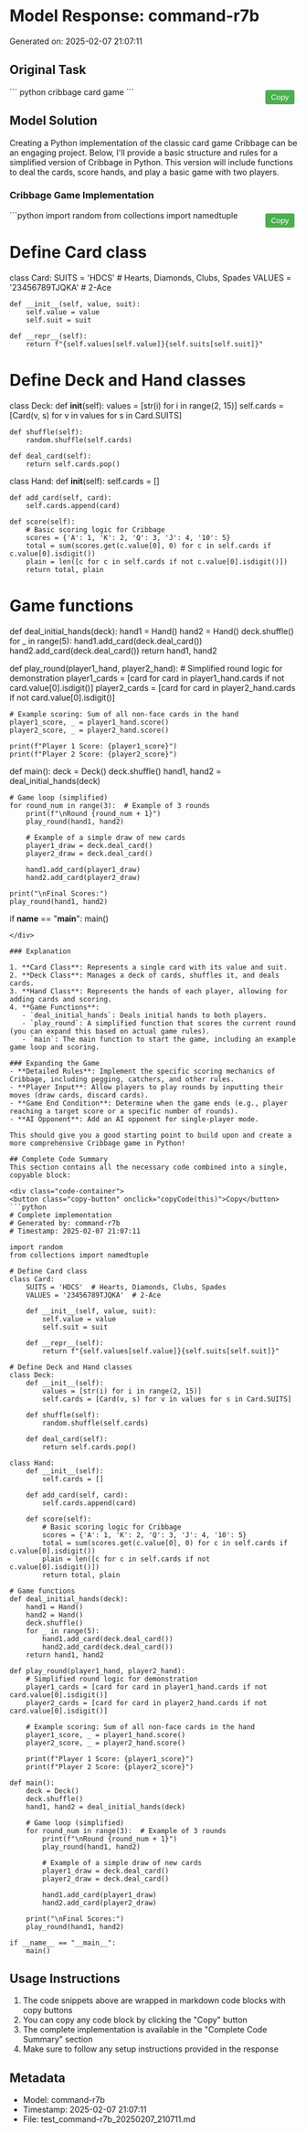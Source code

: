 # Model Response: command-r7b
Generated on: 2025-02-07 21:07:11


<style>
.copy-button {
    position: absolute;
    top: 5px;
    right: 5px;
    padding: 5px 10px;
    background-color: #4CAF50;
    color: white;
    border: none;
    border-radius: 3px;
    cursor: pointer;
    z-index: 1;
}
.code-container {
    position: relative;
    margin: 10px 0;
}
.copy-button:hover {
    background-color: #45a049;
}
.copy-button:active {
    background-color: #3d8b40;
}
</style>

<script>
function copyCode(buttonElement) {
    const codeBlock = buttonElement.parentElement.querySelector('code');
    const range = document.createRange();
    range.selectNode(codeBlock);
    window.getSelection().removeAllRanges();
    window.getSelection().addRange(range);
    try {
        document.execCommand('copy');
        buttonElement.textContent = 'Copied!';
        setTimeout(() => {
            buttonElement.textContent = 'Copy';
        }, 2000);
    } catch(e) {
        console.error('Failed to copy text:', e);
        buttonElement.textContent = 'Failed to copy';
    }
    window.getSelection().removeAllRanges();
}
</script>


## Original Task
<div class="code-container">
<button class="copy-button" onclick="copyCode(this)">Copy</button>
```
python cribbage card game
```
</div>

## Model Solution
Creating a Python implementation of the classic card game Cribbage can be an engaging project. Below, I'll provide a basic structure and rules for a simplified version of Cribbage in Python. This version will include functions to deal the cards, score hands, and play a basic game with two players.

### Cribbage Game Implementation

<div class="code-container">
<button class="copy-button" onclick="copyCode(this)">Copy</button>
```python
import random
from collections import namedtuple

# Define Card class
class Card:
    SUITS = 'HDCS'  # Hearts, Diamonds, Clubs, Spades
    VALUES = '23456789TJQKA'  # 2-Ace

    def __init__(self, value, suit):
        self.value = value
        self.suit = suit

    def __repr__(self):
        return f"{self.values[self.value]}{self.suits[self.suit]}"

# Define Deck and Hand classes
class Deck:
    def __init__(self):
        values = [str(i) for i in range(2, 15)]
        self.cards = [Card(v, s) for v in values for s in Card.SUITS]

    def shuffle(self):
        random.shuffle(self.cards)

    def deal_card(self):
        return self.cards.pop()

class Hand:
    def __init__(self):
        self.cards = []

    def add_card(self, card):
        self.cards.append(card)

    def score(self):
        # Basic scoring logic for Cribbage
        scores = {'A': 1, 'K': 2, 'Q': 3, 'J': 4, '10': 5}
        total = sum(scores.get(c.value[0], 0) for c in self.cards if c.value[0].isdigit())
        plain = len([c for c in self.cards if not c.value[0].isdigit()])
        return total, plain

# Game functions
def deal_initial_hands(deck):
    hand1 = Hand()
    hand2 = Hand()
    deck.shuffle()
    for _ in range(5):
        hand1.add_card(deck.deal_card())
        hand2.add_card(deck.deal_card())
    return hand1, hand2

def play_round(player1_hand, player2_hand):
    # Simplified round logic for demonstration
    player1_cards = [card for card in player1_hand.cards if not card.value[0].isdigit()]
    player2_cards = [card for card in player2_hand.cards if not card.value[0].isdigit()]

    # Example scoring: Sum of all non-face cards in the hand
    player1_score, _ = player1_hand.score()
    player2_score, _ = player2_hand.score()

    print(f"Player 1 Score: {player1_score}")
    print(f"Player 2 Score: {player2_score}")

def main():
    deck = Deck()
    deck.shuffle()
    hand1, hand2 = deal_initial_hands(deck)

    # Game loop (simplified)
    for round_num in range(3):  # Example of 3 rounds
        print(f"\nRound {round_num + 1}")
        play_round(hand1, hand2)

        # Example of a simple draw of new cards
        player1_draw = deck.deal_card()
        player2_draw = deck.deal_card()

        hand1.add_card(player1_draw)
        hand2.add_card(player2_draw)

    print("\nFinal Scores:")
    play_round(hand1, hand2)

if __name__ == "__main__":
    main()
```
</div>

### Explanation

1. **Card Class**: Represents a single card with its value and suit.
2. **Deck Class**: Manages a deck of cards, shuffles it, and deals cards.
3. **Hand Class**: Represents the hands of each player, allowing for adding cards and scoring.
4. **Game Functions**:
   - `deal_initial_hands`: Deals initial hands to both players.
   - `play_round`: A simplified function that scores the current round (you can expand this based on actual game rules).
   - `main`: The main function to start the game, including an example game loop and scoring.

### Expanding the Game
- **Detailed Rules**: Implement the specific scoring mechanics of Cribbage, including pegging, catchers, and other rules.
- **Player Input**: Allow players to play rounds by inputting their moves (draw cards, discard cards).
- **Game End Condition**: Determine when the game ends (e.g., player reaching a target score or a specific number of rounds).
- **AI Opponent**: Add an AI opponent for single-player mode.

This should give you a good starting point to build upon and create a more comprehensive Cribbage game in Python!

## Complete Code Summary
This section contains all the necessary code combined into a single, copyable block:

<div class="code-container">
<button class="copy-button" onclick="copyCode(this)">Copy</button>
```python
# Complete implementation
# Generated by: command-r7b
# Timestamp: 2025-02-07 21:07:11

import random
from collections import namedtuple

# Define Card class
class Card:
    SUITS = 'HDCS'  # Hearts, Diamonds, Clubs, Spades
    VALUES = '23456789TJQKA'  # 2-Ace

    def __init__(self, value, suit):
        self.value = value
        self.suit = suit

    def __repr__(self):
        return f"{self.values[self.value]}{self.suits[self.suit]}"

# Define Deck and Hand classes
class Deck:
    def __init__(self):
        values = [str(i) for i in range(2, 15)]
        self.cards = [Card(v, s) for v in values for s in Card.SUITS]

    def shuffle(self):
        random.shuffle(self.cards)

    def deal_card(self):
        return self.cards.pop()

class Hand:
    def __init__(self):
        self.cards = []

    def add_card(self, card):
        self.cards.append(card)

    def score(self):
        # Basic scoring logic for Cribbage
        scores = {'A': 1, 'K': 2, 'Q': 3, 'J': 4, '10': 5}
        total = sum(scores.get(c.value[0], 0) for c in self.cards if c.value[0].isdigit())
        plain = len([c for c in self.cards if not c.value[0].isdigit()])
        return total, plain

# Game functions
def deal_initial_hands(deck):
    hand1 = Hand()
    hand2 = Hand()
    deck.shuffle()
    for _ in range(5):
        hand1.add_card(deck.deal_card())
        hand2.add_card(deck.deal_card())
    return hand1, hand2

def play_round(player1_hand, player2_hand):
    # Simplified round logic for demonstration
    player1_cards = [card for card in player1_hand.cards if not card.value[0].isdigit()]
    player2_cards = [card for card in player2_hand.cards if not card.value[0].isdigit()]

    # Example scoring: Sum of all non-face cards in the hand
    player1_score, _ = player1_hand.score()
    player2_score, _ = player2_hand.score()

    print(f"Player 1 Score: {player1_score}")
    print(f"Player 2 Score: {player2_score}")

def main():
    deck = Deck()
    deck.shuffle()
    hand1, hand2 = deal_initial_hands(deck)

    # Game loop (simplified)
    for round_num in range(3):  # Example of 3 rounds
        print(f"\nRound {round_num + 1}")
        play_round(hand1, hand2)

        # Example of a simple draw of new cards
        player1_draw = deck.deal_card()
        player2_draw = deck.deal_card()

        hand1.add_card(player1_draw)
        hand2.add_card(player2_draw)

    print("\nFinal Scores:")
    play_round(hand1, hand2)

if __name__ == "__main__":
    main()

```
</div>

## Usage Instructions
1. The code snippets above are wrapped in markdown code blocks with copy buttons
2. You can copy any code block by clicking the "Copy" button
3. The complete implementation is available in the "Complete Code Summary" section
4. Make sure to follow any setup instructions provided in the response

## Metadata
- Model: command-r7b
- Timestamp: 2025-02-07 21:07:11
- File: test_command-r7b_20250207_210711.md
